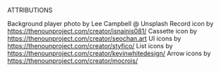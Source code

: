 ATTRIBUTIONS

Background player photo by Lee Campbell @ Unsplash
Record icon by https://thenounproject.com/creator/isnainis081/
Cassette icon by https://thenounproject.com/creator/seochan.art
UI icons by https://thenounproject.com/creator/styfico/
List icons by https://thenounproject.com/creator/kevinwhitedesign/
Arrow icons by https://thenounproject.com/creator/mocrois/
